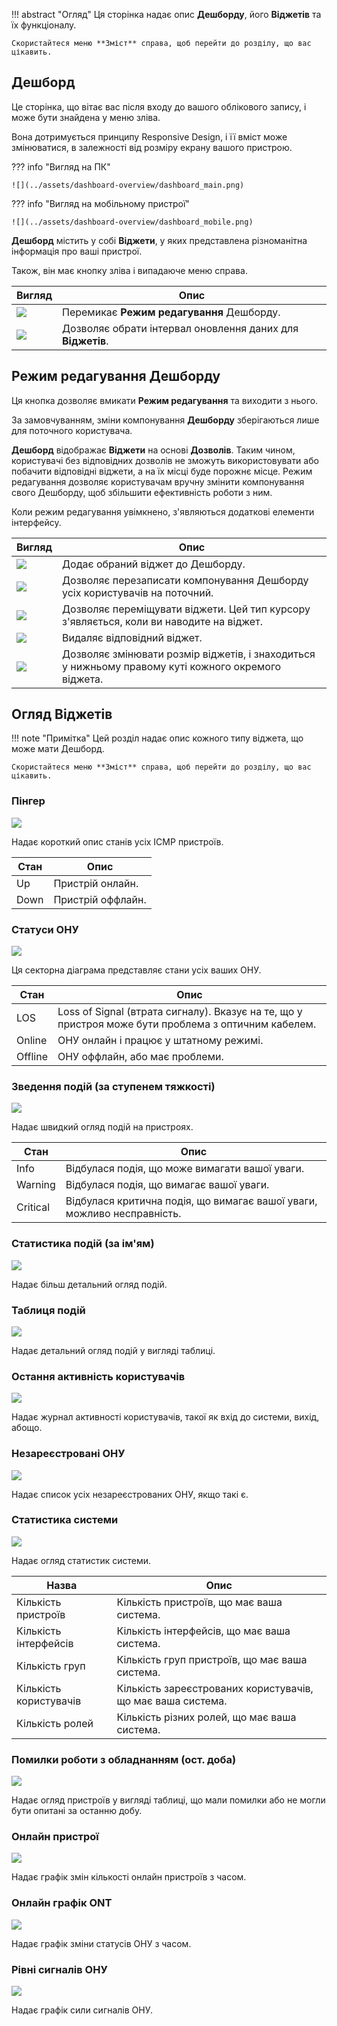 !!! abstract "Огляд"
    Ця сторінка надає опис **Дешборду**, його **Віджетів** та їх функціоналу.

    Скористайтеся меню **Зміст** справа, щоб перейти до розділу, що вас цікавить.

## Дешборд

Це сторінка, що вітає вас після входу до вашого облікового запису, і може бути знайдена у меню зліва.

Вона дотримується принципу Responsive Design, і її вміст може змінюватися, в залежності від розміру екрану вашого пристрою.


??? info "Вигляд на ПК"

    ![](../assets/dashboard-overview/dashboard_main.png)

??? info "Вигляд на мобільному пристрої"

    ![](../assets/dashboard-overview/dashboard_mobile.png)


**Дешборд** містить у собі **Віджети**, у яких представлена різноманітна інформація про ваші пристрої.

Також, він має кнопку зліва і випадаюче меню справа.

| Вигляд | Опис |
| ---------- | ----------- |
| ![](../assets/dashboard-overview/edit_mode_toggle.png) | Перемикає **Режим редагування** Дешборду. |
| ![](../assets/dashboard-overview/db_update_interval.png) | Дозволяє обрати інтервал оновлення даних для **Віджетів**. |

## Режим редагування Дешборду

Ця кнопка дозволяє вмикати **Режим редагування** та виходити з нього.

За замовчуванням, зміни компонування **Дешборду** зберігаються лише для поточного користувача.

**Дешборд** відображає **Віджети** на основі **Дозволів**. Таким чином, користувачі без відповідних дозволів не зможуть використовувати або побачити відповідні віджети, а на їх місці буде порожнє місце. Режим редагування дозволяє користувачам вручну змінити компонування свого Дешборду, щоб збільшити ефективність роботи з ним.

Коли режим редагування увімкнено, з'являються додаткові елементи інтерфейсу.

| Вигляд | Опис |
| ---------- | ----------- |
| ![](../assets/dashboard-overview/edit_choose_widget.png) | Додає обраний віджет до Дешборду. |
| ![](../assets/dashboard-overview/edit_set_for_all.png) | Дозволяє перезаписати компонування Дешборду усіх користувачів на поточний. |
| ![](../assets/dashboard-overview/edit_drag.png) | Дозволяє переміщувати віджети. Цей тип курсору з'являється, коли ви наводите на віджет. |
| ![](../assets/dashboard-overview/edit_delete.png) | Видаляє відповідний віджет. |
| ![](../assets/dashboard-overview/edit_drag_resize.png) | Дозволяє змінювати розмір віджетів, і знаходиться у нижньому правому куті кожного окремого віджета. |


## Огляд Віджетів

!!! note "Примітка"
    Цей розділ надає опис кожного типу віджета, що може мати Дешборд.

    Скористайтеся меню **Зміст** справа, щоб перейти до розділу, що вас цікавить.

### Пінгер

![](../assets/dashboard-overview/db_pinger.png)

Надає короткий опис станів усіх ICMP пристроїв.

| Стан | Опис |
| -- | ---- |
| Up | Пристрій онлайн. |
| Down | Пристрій оффлайн. |

### Статуси ОНУ

![](../assets/dashboard-overview/db_ont_stat.png)

Ця секторна діаграма представляє стани усіх ваших ОНУ.

| Стан | Опис |
| -- | ---- |
| LOS | Loss of Signal (втрата сигналу). Вказує на те, що у пристроя може бути проблема з оптичним кабелем. |
| Online | ОНУ онлайн і працює у штатному режимі. |
| Offline | ОНУ оффлайн, або має проблеми. |

### Зведення подій (за ступенем тяжкості)

![](../assets/dashboard-overview/db_events_severity.png)

Надає швидкий огляд подій на пристроях.

| Стан | Опис |
| -- | ---- |
| Info | Відбулася подія, що може вимагати вашої уваги. |
| Warning | Відбулася подія, що вимагає вашої уваги. |
| Critical | Відбулася критична подія, що вимагає вашої уваги, можливо несправність. |

### Статистика подій (за ім'ям)

![](../assets/dashboard-overview/db_events_name.png)

Надає більш детальний огляд подій.

### Таблиця подій

![](../assets/dashboard-overview/db_events_table.png)

Надає детальний огляд подій у вигляді таблиці.

### Остання активність користувачів

![](../assets/dashboard-overview/db_user_activity.png)

Надає журнал активності користувачів, такої як вхід до системи, вихід, абощо.

### Незареєстровані ОНУ

![](../assets/dashboard-overview/db_ont_unreg.png)

Надає список усіх незареєстрованих ОНУ, якщо такі є.

### Статистика системи

![](../assets/dashboard-overview/db_system_stat.png)

Надає огляд статистик системи.

| Назва | Опис |
| -- | ---- |
| Кількість пристроїв | Кількість пристроїв, що має ваша система. |
| Кількість інтерфейсів| Кількість інтерфейсів, що має ваша система. |
| Кількість груп | Кількість груп пристроїв, що має ваша система. |
| Кількість користувачів | Кількість зареєстрованих користувачів, що має ваша система. |
| Кількість ролей | Кількість різних ролей, що має ваша система. |

### Помилки роботи з обладнанням (ост. доба)

![](../assets/dashboard-overview/db_device_error.png)

Надає огляд пристроїв у вигляді таблиці, що мали помилки або не могли бути опитані за останню добу.

### Онлайн пристрої

![](../assets/dashboard-overview/db_online_devices.png)

Надає графік змін кількості онлайн пристроїв з часом.

### Онлайн графік ONT

![](../assets/dashboard-overview/db_ont_online_chart.png)

Надає графік зміни статусів ОНУ з часом.

### Рівні сигналів ОНУ

![](../assets/dashboard-overview/db_ont_signals.png)

Надає графік сили сигналів ОНУ.
